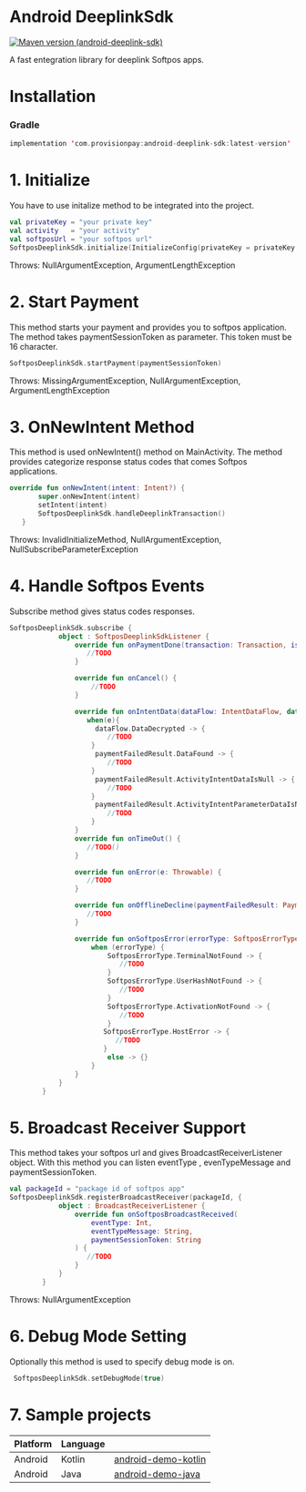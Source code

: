 [1]: https://en.wikipedia.org/wiki/Fox
# Android DeeplinkSdk
[![Maven version (android-deeplink-sdk)](https://img.shields.io/maven-metadata/v.svg?label=maven-central&metadataUrl=https%3A%2F%2Frepo1.maven.org%2Fmaven2%2Fcom%2Fprovisionpay%2Fandroid-deeplink-sdk%2Fmaven-metadata.xml)](https://central.sonatype.com/artifact/com.provisionpay/android-deeplink-sdk)

A fast entegration library for deeplink Softpos apps.

# Installation

### Gradle
``` kotlin
implementation 'com.provisionpay:android-deeplink-sdk:latest-version'
``` 

# 1. Initialize
You have to use initalize method to be integrated into the project.
 ``` kotlin
val privateKey = "your private key" 
val activity   = "your activity"
val softposUrl = "your softpos url"
SoftposDeeplinkSdk.initialize(InitializeConfig(privateKey = privateKey ,activity = activity ,softposUrl = softposUrl))
``` 
Throws: NullArgumentException, ArgumentLengthException

# 2. Start Payment
This method starts your payment and provides you to softpos application. The method takes paymentSessionToken as parameter. This token must be 16 character.
 ``` kotlin
 SoftposDeeplinkSdk.startPayment(paymentSessionToken)
 ``` 
 Throws: MissingArgumentException, NullArgumentException, ArgumentLengthException
 
# 3. OnNewIntent Method
This method is used onNewIntent() method on MainActivity. The method provides categorize response status codes that comes Softpos applications.
 ``` kotlin
 override fun onNewIntent(intent: Intent?) {
        super.onNewIntent(intent)
        setIntent(intent)
        SoftposDeeplinkSdk.handleDeeplinkTransaction()
    }
 ``` 
Throws: InvalidInitializeMethod, NullArgumentException, NullSubscribeParameterException  

# 4. Handle Softpos Events
Subscribe method gives status codes responses.
``` kotlin
SoftposDeeplinkSdk.subscribe {
            object : SoftposDeeplinkSdkListener {
                override fun onPaymentDone(transaction: Transaction, isApproved: Boolean) {
                   //TODO
                }

                override fun onCancel() {
                    //TODO
                }

                override fun onIntentData(dataFlow: IntentDataFlow, data : String) {
                   when(e){
                     dataFlow.DataDecrypted -> {
                        //TODO
                    }
                     paymentFailedResult.DataFound -> {
                        //TODO
                    }
                     paymentFailedResult.ActivityIntentDataIsNull -> {
                        //TODO
                    }
                     paymentFailedResult.ActivityIntentParameterDataIsNull -> {
                        //TODO
                    }
                }
                override fun onTimeOut() {
                   //TODO()
                }

                override fun onError(e: Throwable) {
                   //TODO
                }

                override fun onOfflineDecline(paymentFailedResult: PaymentFailedResult?) {
                   //TODO
                }

                override fun onSoftposError(errorType: SoftposErrorType,description:String?) {
                    when (errorType) {
                        SoftposErrorType.TerminalNotFound -> {
                           //TODO
                        }
                        SoftposErrorType.UserHashNotFound -> {
                           //TODO
                        }
                        SoftposErrorType.ActivationNotFound -> {
                           //TODO
                        }
                       SoftposErrorType.HostError -> {
                          //TODO
                       }
                        else -> {}
                    }
                }
            }
        }
```
# 5. Broadcast Receiver Support
This method takes your softpos url and gives BroadcastReceiverListener object. With this method you can listen eventType , evenTypeMessage and paymentSessionToken. 

``` kotlin
val packageId = "package id of softpos app"
SoftposDeeplinkSdk.registerBroadcastReceiver(packageId, {
            object : BroadcastReceiverListener {
                override fun onSoftposBroadcastReceived(
                    eventType: Int,
                    eventTypeMessage: String,
                    paymentSessionToken: String
                ) {
                   //TODO
                }
            }
        }
 ```       
 Throws: NullArgumentException
 
# 6. Debug Mode Setting
Optionally this method is used to specify debug mode is on.
 ``` kotlin
  SoftposDeeplinkSdk.setDebugMode(true)
 ``` 

 # 7. Sample projects
 | Platform  | Language |                                                           |
|------------|--------------|--------------------------------------------------------------|
| Android   |Kotlin           | [android-demo-kotlin](https://github.com/ProvisionPay/android-demo-kotlin)    |
| Android   |Java       | [android-demo-java](https://github.com/ProvisionPay/android-demo-java) |




